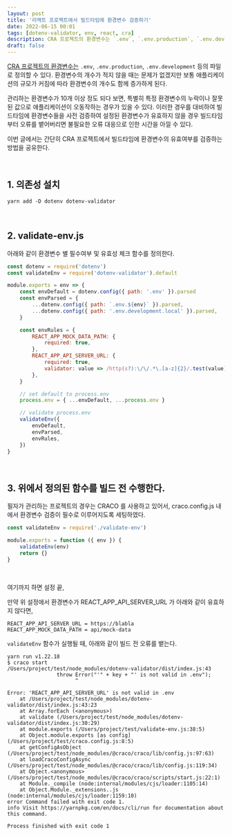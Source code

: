 ```yaml
---
layout: post
title: '리액트 프로젝트에서 빌드타임에 환경변수 검증하기'
date: 2022-06-15 00:01
tags: [dotenv-validator, env, react, cra]
description: CRA 프로젝트의 환경변수는 `.env`, `.env.production`, `.env.development` 등의 파일로 정의할 수 있다. 환경변수의 개수가 적지 않을 때는 문제가 없겠지만 보통 애플리케이션의 규모가 커짐에 따라 환경변수의 개수도 함께 증가하게 된다.
draft: false
---
```


[CRA 프로젝트의 환경변수는](https://create-react-app.dev/docs/adding-custom-environment-variables/#adding-development-environment-variables-in-env) `.env`, `.env.production`, `.env.development` 등의 파일로 정의할 수 있다. 환경변수의 개수가 적지 않을 때는 문제가 없겠지만 보통 애플리케이션의 규모가 커짐에 따라 환경변수의 개수도 함께 증가하게 된다.

관리하는 환경변수가 10개 이상 정도 되다 보면, 특별히 특정 환경변수의 누락이나 잘못된 값으로 애플리케이션이 오동작하는 경우가 있을 수 있다. 이러한 경우를 대비하여 빌드타임에 환경변수들을 사전 검증하여 설정된 환경변수가 유효하지 않을 경우 빌드타임 부터 오류를 뱉어버리면 불필요한 오류 대응으로 인한 시간을 아낄 수 있다.

이번 글에서는 간단히 CRA 프로젝트에서 빌드타임에 환경변수의 유효여부를 검증하는 방법을 공유한다.

<br/>

## 1. 의존성 설치

```
yarn add -D dotenv dotenv-validator
```

<br/>

## 2. validate-env.js

아래와 같이 환경변수 별 필수여부 및 유효성 체크 함수를 정의한다.

```js
const dotenv = require('dotenv')
const validateEnv = require('dotenv-validator').default

module.exports = env => {
    const envDefault = dotenv.config({ path: '.env' }).parsed
    const envParsed = {
        ...dotenv.config({ path: `.env.${env}` }).parsed,
        ...dotenv.config({ path: '.env.development.local' }).parsed,
    }

    const envRules = {
        REACT_APP_MOCK_DATA_PATH: {
            required: true,
        },
        REACT_APP_API_SERVER_URL: {
            required: true,
            validator: value => /http(s?):\/\/.*\.[a-z]{2}/.test(value),
        },
    }

    // set default to process.env
    process.env = { ...envDefault, ...process.env }

    // validate process.env
    validateEnv({
        envDefault,
        envParsed,
        envRules,
    })
}
```

<br/>

## 3. 위에서 정의된 함수를 빌드 전 수행한다.
필자가 관리하는 프로젝트의 경우는 CRACO 를 사용하고 있어서, craco.config.js 내에서 환경변수 검증이 필수로 이루어지도록 세팅하였다.

```js
const validateEnv = require('./validate-env')

module.exports = function ({ env }) {
    validateEnv(env)
    return {}
}
```

<br/>


여기까지 하면 설정 끝,

만약 위 설정에서 환경변수가 REACT_APP_API_SERVER_URL 가 아래와 같이 유효하지 않다면, 
```{1}
REACT_APP_API_SERVER_URL = https://blabla
REACT_APP_MOCK_DATA_PATH = api/mock-data
```


`validateEnv` 함수가 실행될 때, 아래와 같이 빌드 전 오류를 뱉는다.

```{7}
yarn run v1.22.18
$ craco start
/Users/project/test/node_modules/dotenv-validator/dist/index.js:43
                throw Error("'" + key + "' is not valid in .env");
                      ^

Error: 'REACT_APP_API_SERVER_URL' is not valid in .env
    at /Users/project/test/node_modules/dotenv-validator/dist/index.js:43:23
    at Array.forEach (<anonymous>)
    at validate (/Users/project/test/node_modules/dotenv-validator/dist/index.js:30:29)
    at module.exports (/Users/project/test/validate-env.js:38:5)
    at Object.module.exports [as config] (/Users/project/test/craco.config.js:8:5)
    at getConfigAsObject (/Users/project/test/node_modules/@craco/craco/lib/config.js:97:63)
    at loadCracoConfigAsync (/Users/project/test/node_modules/@craco/craco/lib/config.js:119:34)
    at Object.<anonymous> (/Users/project/test/node_modules/@craco/craco/scripts/start.js:22:1)
    at Module._compile (node:internal/modules/cjs/loader:1105:14)
    at Object.Module._extensions..js (node:internal/modules/cjs/loader:1159:10)
error Command failed with exit code 1.
info Visit https://yarnpkg.com/en/docs/cli/run for documentation about this command.

Process finished with exit code 1
```

